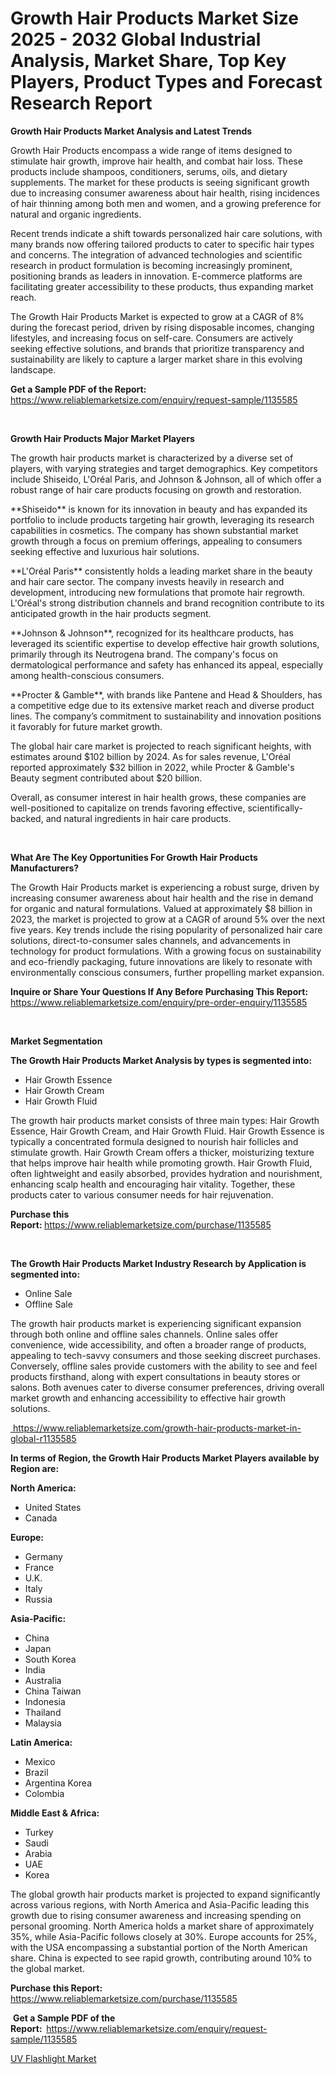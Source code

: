 <p><h1>Growth Hair Products Market Size 2025 - 2032 Global Industrial Analysis, Market Share, Top Key Players, Product Types and Forecast Research Report</h1></p><p><strong>Growth Hair Products Market Analysis and Latest Trends</strong></p>
<p><p>Growth Hair Products encompass a wide range of items designed to stimulate hair growth, improve hair health, and combat hair loss. These products include shampoos, conditioners, serums, oils, and dietary supplements. The market for these products is seeing significant growth due to increasing consumer awareness about hair health, rising incidences of hair thinning among both men and women, and a growing preference for natural and organic ingredients.</p><p>Recent trends indicate a shift towards personalized hair care solutions, with many brands now offering tailored products to cater to specific hair types and concerns. The integration of advanced technologies and scientific research in product formulation is becoming increasingly prominent, positioning brands as leaders in innovation. E-commerce platforms are facilitating greater accessibility to these products, thus expanding market reach.</p><p>The Growth Hair Products Market is expected to grow at a CAGR of 8% during the forecast period, driven by rising disposable incomes, changing lifestyles, and increasing focus on self-care. Consumers are actively seeking effective solutions, and brands that prioritize transparency and sustainability are likely to capture a larger market share in this evolving landscape.</p></p>
<p><strong>Get a Sample PDF of the Report:&nbsp;</strong> <a href="https://www.reliablemarketsize.com/enquiry/request-sample/1135585?utm_campaign=3525&utm_medium=2&utm_source=Github&utm_content=ia&utm_term=04042025&utm_id=growth-hair-products">https://www.reliablemarketsize.com/enquiry/request-sample/1135585</a></p>
<p>&nbsp;</p>
<p><strong>Growth Hair Products Major Market Players</strong></p>
<p><p>The growth hair products market is characterized by a diverse set of players, with varying strategies and target demographics. Key competitors include Shiseido, L'Oréal Paris, and Johnson & Johnson, all of which offer a robust range of hair care products focusing on growth and restoration.</p><p>**Shiseido** is known for its innovation in beauty and has expanded its portfolio to include products targeting hair growth, leveraging its research capabilities in cosmetics. The company has shown substantial market growth through a focus on premium offerings, appealing to consumers seeking effective and luxurious hair solutions. </p><p>**L'Oréal Paris** consistently holds a leading market share in the beauty and hair care sector. The company invests heavily in research and development, introducing new formulations that promote hair regrowth. L'Oréal's strong distribution channels and brand recognition contribute to its anticipated growth in the hair products segment.</p><p>**Johnson & Johnson**, recognized for its healthcare products, has leveraged its scientific expertise to develop effective hair growth solutions, primarily through its Neutrogena brand. The company's focus on dermatological performance and safety has enhanced its appeal, especially among health-conscious consumers.</p><p>**Procter & Gamble**, with brands like Pantene and Head & Shoulders, has a competitive edge due to its extensive market reach and diverse product lines. The company’s commitment to sustainability and innovation positions it favorably for future market growth.</p><p>The global hair care market is projected to reach significant heights, with estimates around $102 billion by 2024. As for sales revenue, L'Oréal reported approximately $32 billion in 2022, while Procter & Gamble's Beauty segment contributed about $20 billion.</p><p>Overall, as consumer interest in hair health grows, these companies are well-positioned to capitalize on trends favoring effective, scientifically-backed, and natural ingredients in hair care products.</p></p>
<p>&nbsp;</p>
<p><strong>What Are The Key Opportunities For Growth Hair Products Manufacturers?</strong></p>
<p><p>The Growth Hair Products market is experiencing a robust surge, driven by increasing consumer awareness about hair health and the rise in demand for organic and natural formulations. Valued at approximately $8 billion in 2023, the market is projected to grow at a CAGR of around 5% over the next five years. Key trends include the rising popularity of personalized hair care solutions, direct-to-consumer sales channels, and advancements in technology for product formulations. With a growing focus on sustainability and eco-friendly packaging, future innovations are likely to resonate with environmentally conscious consumers, further propelling market expansion.</p></p>
<p><strong>Inquire or Share Your Questions If Any Before Purchasing This Report:</strong> <a href="https://www.reliablemarketsize.com/enquiry/pre-order-enquiry/1135585?utm_campaign=3525&utm_medium=2&utm_source=Github&utm_content=ia&utm_term=04042025&utm_id=growth-hair-products">https://www.reliablemarketsize.com/enquiry/pre-order-enquiry/1135585</a></p>
<p>&nbsp;</p>
<p><strong>Market Segmentation</strong></p>
<p><strong>The Growth Hair Products Market Analysis by types is segmented into:</strong></p>
<p><ul><li>Hair Growth Essence</li><li>Hair Growth Cream</li><li>Hair Growth Fluid</li></ul></p>
<p><p>The growth hair products market consists of three main types: Hair Growth Essence, Hair Growth Cream, and Hair Growth Fluid. Hair Growth Essence is typically a concentrated formula designed to nourish hair follicles and stimulate growth. Hair Growth Cream offers a thicker, moisturizing texture that helps improve hair health while promoting growth. Hair Growth Fluid, often lightweight and easily absorbed, provides hydration and nourishment, enhancing scalp health and encouraging hair vitality. Together, these products cater to various consumer needs for hair rejuvenation.</p></p>
<p><strong>Purchase this Report:&nbsp;</strong><a href="https://www.reliablemarketsize.com/purchase/1135585?utm_campaign=3525&utm_medium=2&utm_source=Github&utm_content=ia&utm_term=04042025&utm_id=growth-hair-products">https://www.reliablemarketsize.com/purchase/1135585</a></p>
<p>&nbsp;</p>
<p><strong>The Growth Hair Products Market Industry Research by Application is segmented into:</strong></p>
<p><ul><li>Online Sale</li><li>Offline Sale</li></ul></p>
<p><p>The growth hair products market is experiencing significant expansion through both online and offline sales channels. Online sales offer convenience, wide accessibility, and often a broader range of products, appealing to tech-savvy consumers and those seeking discreet purchases. Conversely, offline sales provide customers with the ability to see and feel products firsthand, along with expert consultations in beauty stores or salons. Both avenues cater to diverse consumer preferences, driving overall market growth and enhancing accessibility to effective hair growth solutions.</p></p>
<p><a href="https://www.reliablemarketsize.com/growth-hair-products-market-in-global-r1135585?utm_campaign=3525&utm_medium=2&utm_source=Github&utm_content=ia&utm_term=04042025&utm_id=growth-hair-products">&nbsp;https://www.reliablemarketsize.com/growth-hair-products-market-in-global-r1135585</a></p>
<p><strong>In terms of Region, the Growth Hair Products Market Players available by Region are:</strong></p>
<p>
    <p> <strong> North America: </strong>
        <ul>
            <li>United States</li>
            <li>Canada</li>
        </ul>
        </p> 
    <p> <strong> Europe: </strong>
        <ul>
            <li>Germany</li>
            <li>France</li>
            <li>U.K.</li>
            <li>Italy</li>
            <li>Russia</li>
        </ul>
        </p> 
    <p> <strong> Asia-Pacific: </strong>
        <ul>
            <li>China</li>
            <li>Japan</li>
            <li>South Korea</li>
            <li>India</li>
            <li>Australia</li>
            <li>China Taiwan</li>
            <li>Indonesia</li>
            <li>Thailand</li>
            <li>Malaysia</li>
        </ul>
        </p> 
    <p> <strong> Latin America: </strong>
        <ul>
            <li>Mexico</li>
            <li>Brazil</li>
            <li>Argentina Korea</li>
            <li>Colombia</li>
        </ul>
        </p> 
    <p> <strong> Middle East & Africa: </strong>
        <ul>
            <li>Turkey</li>
            <li>Saudi</li>
            <li>Arabia</li>
            <li>UAE</li>
            <li>Korea</li>
        </ul>
    </p>
    </p>
<p><p>The global growth hair products market is projected to expand significantly across various regions, with North America and Asia-Pacific leading this growth due to rising consumer awareness and increasing spending on personal grooming. North America holds a market share of approximately 35%, while Asia-Pacific follows closely at 30%. Europe accounts for 25%, with the USA encompassing a substantial portion of the North American share. China is expected to see rapid growth, contributing around 10% to the global market.</p></p>
<p><strong>Purchase this Report: </strong><a href="https://www.reliablemarketsize.com/purchase/1135585?utm_campaign=3525&utm_medium=2&utm_source=Github&utm_content=ia&utm_term=04042025&utm_id=growth-hair-products">https://www.reliablemarketsize.com/purchase/1135585</a></p>
<p>&nbsp;<strong>Get a Sample PDF of the Report:&nbsp;&nbsp;</strong><a href="https://www.reliablemarketsize.com/enquiry/request-sample/1135585?utm_campaign=3525&utm_medium=2&utm_source=Github&utm_content=ia&utm_term=04042025&utm_id=growth-hair-products">https://www.reliablemarketsize.com/enquiry/request-sample/1135585</a></p>
<p><strong></strong></p>
<p><p><a href="https://github.com/anggigpps/Market-Research-Report-List-1/blob/main/uv-flashlight-market.md?utm_campaign=3525&utm_medium=2&utm_source=Github&utm_content=ia&utm_term=04042025&utm_id=growth-hair-products">UV Flashlight Market</a></p></p>
